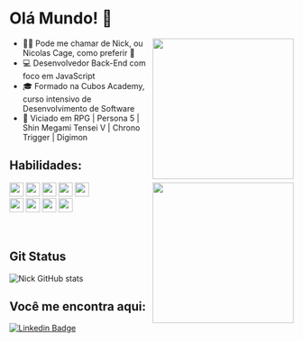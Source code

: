 # Olá Mundo! :dart:

<img src=https://media.tenor.com/EY9-VyGowIMAAAAC/persona5-akira-kurusu.gif width="250" align="right" >

- :man_technologist: Pode me chamar de Nick, ou Nicolas Cage, como preferir 🤣
- :computer: Desenvolvedor Back-End com foco em JavaScript
- :mortar_board: Formado na Cubos Academy, curso intensivo de Desenvolvimento de Software
- :game_die: Viciado em RPG | Persona 5 | Shin Megami Tensei V | Chrono Trigger | Digimon

## Habilidades:

<img src=https://media.tenor.com/YjyN4su14BkAAAAC/persona-futaba.gif width="250" align="right">

<img height=25 src="https://img.shields.io/badge/JavaScript-323330?style=for-the-badge&logo=javascript&logoColor=F7DF1E"> <img height=25 src="https://img.shields.io/badge/Node%20js-339933?style=for-the-badge&logo=nodedotjs&logoColor=white"> <img height=25 src="https://img.shields.io/badge/PostgreSQL-316192?style=for-the-badge&logo=postgresql&logoColor=white">  <img height=25 src="https://img.shields.io/badge/Express%20js-000000?style=for-the-badge&logo=express&logoColor=white"> <img height=25 src="https://img.shields.io/badge/TypeScript-007ACC?style=for-the-badge&logo=typescript&logoColor=white"> <br> 
<img src="https://img.shields.io/badge/HTML5-E34F26?style=for-the-badge&logo=html5&logoColor=white" height="25"> <img height=25 src="https://img.shields.io/badge/GitHub-100000?style=for-the-badge&logo=github&logoColor=white"> <img height=25 src="https://img.shields.io/badge/npm-CB3837?style=for-the-badge&logo=npm&logoColor=white"> <img height=25 src="https://img.shields.io/badge/eslint-3A33D1?style=for-the-badge&logo=eslint&logoColor=white">
<br>
<br>
<br>


## Git Status
![Nick GitHub stats](https://github-readme-stats.vercel.app/api?username=nicolasftk&show_icons=true&theme=tokyonight)



## Você me encontra aqui:

[![Linkedin Badge](https://img.shields.io/badge/-LinkedIn-blue?style=flat-square&logo=Linkedin&logoColor=white&link=LINK_LINKEDIN)](https://www.linkedin.com/in/nicholas-fortunato/)





